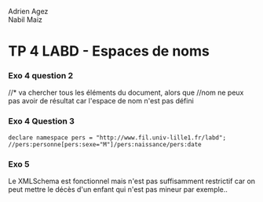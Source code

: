 Adrien Agez  <br/>
Nabil Maiz

#  TP 4 LABD - Espaces de noms

### Exo 4 question 2

//* va chercher tous  les éléments du document, alors que //nom ne peux pas avoir de résultat car l'espace de nom n'est pas défini

### Exo 4 Question 3

	declare namespace pers = "http://www.fil.univ-lille1.fr/labd";
	//pers:personne[pers:sexe="M"]/pers:naissance/pers:date

### Exo 5
Le XMLSchema est fonctionnel mais n'est pas suffisamment restrictif car on peut mettre le décès d'un enfant qui n'est pas mineur par exemple..
